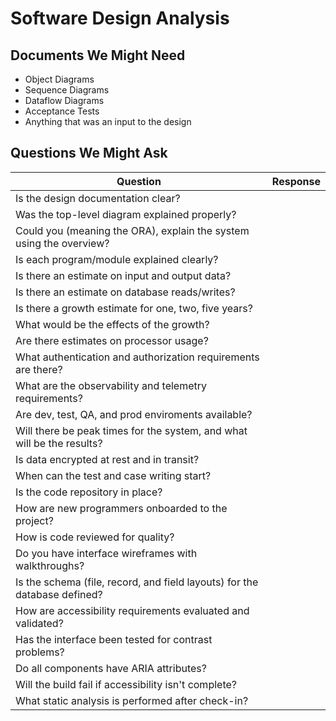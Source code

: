 # Software Design Analysis

## Documents We Might Need

- Object Diagrams
- Sequence Diagrams
- Dataflow Diagrams
- Acceptance Tests
- Anything that was an input to the design

## Questions We Might Ask

| Question | Response |
| --- | --- |
| Is the design documentation clear?|  |
| Was the top-level diagram explained properly?|  |
| Could you (meaning the ORA), explain the system using the overview?|  |
| Is each program/module explained clearly?|  |
| Is there an estimate on input and output data?|  |
| Is there an estimate on database reads/writes?|  |
| Is there a growth estimate for one, two, five years?|  |
| What would be the effects of the growth?|  |
| Are there estimates on processor usage?|  |
| What authentication and authorization requirements are there?|  |
| What are the observability and telemetry requirements?|  |
| Are dev, test, QA, and prod enviroments available?|  |
| Will there be peak times for the system, and what will be the results?|  |
| Is data encrypted at rest and in transit?|  |
| When can the test and case writing start?|  |
| Is the code repository in place? |  |
| How are new programmers onboarded to the project?|  |
| How is code reviewed for quality?|  |
| Do you have interface wireframes with walkthroughs?|  |
| Is the schema (file, record, and field layouts) for the database defined? |  |
| How are accessibility requirements evaluated and validated?|  |
| Has the interface been tested for contrast problems?|  |
| Do all components have ARIA attributes?|  |
| Will the build fail if accessibility isn't complete?|  |
| What static analysis is performed after check-in?|  |